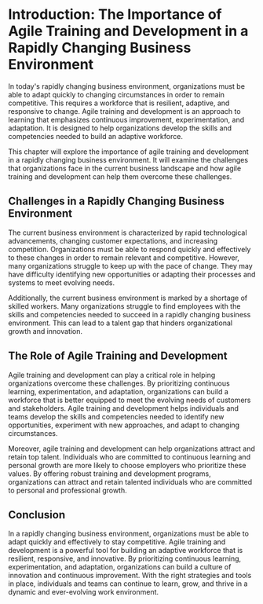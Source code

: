Introduction: The Importance of Agile Training and Development in a Rapidly Changing Business Environment
=========================================================================================================

In today's rapidly changing business environment, organizations must be able to adapt quickly to changing circumstances in order to remain competitive. This requires a workforce that is resilient, adaptive, and responsive to change. Agile training and development is an approach to learning that emphasizes continuous improvement, experimentation, and adaptation. It is designed to help organizations develop the skills and competencies needed to build an adaptive workforce.

This chapter will explore the importance of agile training and development in a rapidly changing business environment. It will examine the challenges that organizations face in the current business landscape and how agile training and development can help them overcome these challenges.

Challenges in a Rapidly Changing Business Environment
-----------------------------------------------------

The current business environment is characterized by rapid technological advancements, changing customer expectations, and increasing competition. Organizations must be able to respond quickly and effectively to these changes in order to remain relevant and competitive. However, many organizations struggle to keep up with the pace of change. They may have difficulty identifying new opportunities or adapting their processes and systems to meet evolving needs.

Additionally, the current business environment is marked by a shortage of skilled workers. Many organizations struggle to find employees with the skills and competencies needed to succeed in a rapidly changing business environment. This can lead to a talent gap that hinders organizational growth and innovation.

The Role of Agile Training and Development
------------------------------------------

Agile training and development can play a critical role in helping organizations overcome these challenges. By prioritizing continuous learning, experimentation, and adaptation, organizations can build a workforce that is better equipped to meet the evolving needs of customers and stakeholders. Agile training and development helps individuals and teams develop the skills and competencies needed to identify new opportunities, experiment with new approaches, and adapt to changing circumstances.

Moreover, agile training and development can help organizations attract and retain top talent. Individuals who are committed to continuous learning and personal growth are more likely to choose employers who prioritize these values. By offering robust training and development programs, organizations can attract and retain talented individuals who are committed to personal and professional growth.

Conclusion
----------

In a rapidly changing business environment, organizations must be able to adapt quickly and effectively to stay competitive. Agile training and development is a powerful tool for building an adaptive workforce that is resilient, responsive, and innovative. By prioritizing continuous learning, experimentation, and adaptation, organizations can build a culture of innovation and continuous improvement. With the right strategies and tools in place, individuals and teams can continue to learn, grow, and thrive in a dynamic and ever-evolving work environment.
